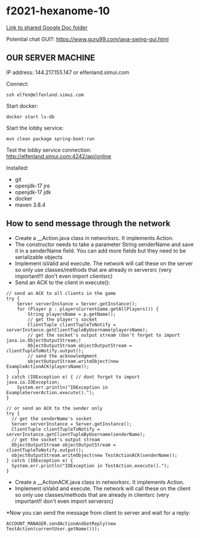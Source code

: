 # f2021-hexanome-10

[Link to shared Google Doc folder](https://drive.google.com/drive/folders/19WheCCSq9KSggepEXmfFJuBdx57oNWcC?usp=sharing)

Potential chat GUI?: https://www.guru99.com/java-swing-gui.html

## OUR SERVER MACHINE

IP address: 144.217.155.147 or elfenland.simui.com

Connect:
```
ssh elfen@elfenland.simui.com
```

Start docker: 
```
docker start ls-db
```

Start the lobby service: 
```
mvn clean package spring-boot:run
```

Test the lobby service connection: http://elfenland.simui.com:4242/api/online

Installed:
* git
* openjdk-17 jre
* openjdk-17 jdk
* docker
* maven 3.8.4

## How to send message through the network
* Create a __Action.java class in networksrc. It implements Action.
* The constructor needs to take a parameter String senderName and save it in a senderName field. You can add more fields but they need to be serializable objects
* Implement isValid and execute. The network will call these on the server so only use classes/methods that are already in serversrc (very important!!! don't even import clientsrc)
* Send an ACK to the client in execute():
```
// send an ACK to all clients in the game
try {
    Server serverInstance = Server.getInstance();
    for (Player p : playersCurrentGame.getAllPlayers()) {
        String playersName = p.getName();
        // get the player's socket
        ClientTuple clientTupleToNotify = serverInstance.getClientTupleByUsername(playersName);
        // get the socket's output stream (don't forget to import java.io.ObjectOutputStream;)
        ObjectOutputStream objectOutputStream = clientTupleToNotify.output();
        // send the acknowledgment
        objectOutputStream.writeObject(new ExampleActionACK(playersName));
    }
} catch (IOException e) { // dont forget to import java.io.IOException;
    System.err.println("IOException in ExampleServerAction.execute().");
}
```
```
// or send an ACK to the sender only
try {
  // get the senderName's socket
  Server serverInstance = Server.getInstance();
  ClientTuple clientTupleToNotify = serverInstance.getClientTupleByUsername(senderName);
  // get the socket's output stream
  ObjectOutputStream objectOutputStream = clientTupleToNotify.output();
  objectOutputStream.writeObject(new TestActionACK(senderName));
} catch (IOException e) {
  System.err.println("IOException in TestAction.execute().");
}
```

* Create a __ActionACK.java class in networksrc. It implements Action.
* Implement isValid and execute. The network will call these on the client so only use classes/methods that are already in clientsrc (very important!! don't even import serversrc)

*Now you can send the message from client to server and wait for a reply:
``` 
ACCOUNT_MANAGER.sendActionAndGetReply(new TestAction(currentUser.getName()));
```
